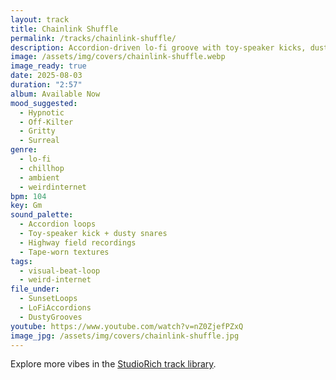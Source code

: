 ```yaml
---
layout: track
title: Chainlink Shuffle
permalink: /tracks/chainlink-shuffle/
description: Accordion‑driven lo‑fi groove with toy‑speaker kicks, dusty snares, and highway field recordings stitched into a hypnotic sunset ritual.
image: /assets/img/covers/chainlink-shuffle.webp
image_ready: true
date: 2025-08-03
duration: "2:57"
album: Available Now
mood_suggested:
  - Hypnotic
  - Off-Kilter
  - Gritty
  - Surreal
genre:
  - lo-fi
  - chillhop
  - ambient
  - weirdinternet
bpm: 104
key: Gm
sound_palette:
  - Accordion loops
  - Toy-speaker kick + dusty snares
  - Highway field recordings
  - Tape-worn textures
tags:
  - visual-beat-loop
  - weird-internet
file_under:
  - SunsetLoops
  - LoFiAccordions
  - DustyGrooves
youtube: https://www.youtube.com/watch?v=nZ0ZjefPZxQ
image_jpg: /assets/img/covers/chainlink-shuffle.jpg
---
```


Explore more vibes in the [StudioRich track library](/tracks/).
